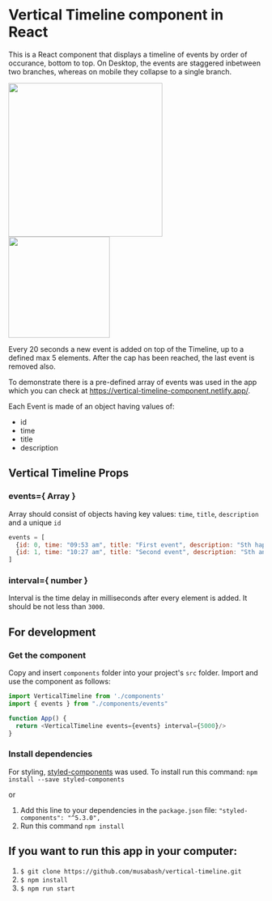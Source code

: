 # Vertical Timeline component in React

This is a React component that displays a timeline of events by order of occurance, bottom to top. On Desktop, the events are staggered inbetween two branches, whereas on mobile they collapse to a single branch.

[<img src="https://user-images.githubusercontent.com/64317827/133946169-a46bb755-5b91-434b-ae80-0caec1dd34c4.png" width="304"/>](timeline-desktop.jpg)
[<img src="https://user-images.githubusercontent.com/64317827/133946188-1bdcb09b-7c1d-400c-b21a-7b881c93d741.png" width="200"/>](timeline-mobile.jpg)

Every 20 seconds a new event is added on top of the Timeline, up to a defined max 5 elements. After the cap has been reached, the last event is removed also.

To demonstrate there is a pre-defined array of events was used in the app which you can check at https://vertical-timeline-component.netlify.app/.

Each Event is made of an object having values of:
- id
- time
- title
- description

## Vertical Timeline Props

### events={ Array }
Array should consist of objects having key values: `time`, `title`, `description` and a unique `id`
```js
events = [
  {id: 0, time: "09:53 am", title: "First event", description: "Sth happened"},
  {id: 1, time: "10:27 am", title: "Second event", description: "Sth another happened"}
]
```
### interval={ number }
Interval is the time delay in milliseconds after every element is added. It should be not less than `3000`. 

## For development
### Get the component
Copy and insert `components` folder into your project's `src` folder. Import and use the component as follows:
```js
import VerticalTimeline from './components'
import { events } from "./components/events"

function App() {
  return <VerticalTimeline events={events} interval={5000}/>
}
```

### Install dependencies
For styling, [styled-components](https://styled-components.com/docs) was used. 
To install run this command: `npm install --save styled-components`

or

1. Add this line to your dependencies in the `package.json` file: `"styled-components": "^5.3.0",`
2. Run this command `npm install`

## If you want to run this app in your computer:
1. `$ git clone https://github.com/musabash/vertical-timeline.git`
2. `$ npm install`
3. `$ npm run start`
